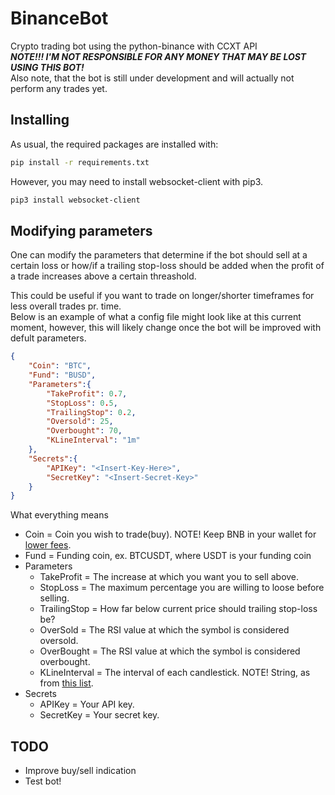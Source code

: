 # BinanceBot
Crypto trading bot using the python-binance with CCXT API <br>
***NOTE!!! I'M NOT RESPONSIBLE FOR ANY MONEY THAT MAY BE LOST USING THIS BOT!*** <br>
Also note, that the bot is still under development and will actually not perform any trades yet.

## Installing
As usual, the required packages are installed with:
~~~bash
pip install -r requirements.txt
~~~
However, you may need to install websocket-client with pip3.
~~~bash
pip3 install websocket-client
~~~

## Modifying parameters
One can modify the parameters that determine if the bot should sell at a certain loss or how/if a trailing stop-loss should be added when the profit of a trade increases above a certain threashold.<br>

This could be useful if you want to trade on longer/shorter timeframes for less overall trades pr. time. <br>
Below is an example of what a config file might look like at this current moment, however, this will likely change once the bot will be improved with defult parameters. <br>
~~~json
{
    "Coin": "BTC",
    "Fund": "BUSD",
    "Parameters":{
        "TakeProfit": 0.7,
        "StopLoss": 0.5,
        "TrailingStop": 0.2,
        "Oversold": 25,
        "Overbought": 70,
        "KLineInterval": "1m"
    },
    "Secrets":{
        "APIKey": "<Insert-Key-Here>",
        "SecretKey": "<Insert-Secret-Key>"
    }
}
~~~
What everything means <br>
* Coin = Coin you wish to trade(buy). NOTE! Keep BNB in your wallet for [lower fees](https://www.binance.us/en/fee/schedule).
* Fund = Funding coin, ex. BTCUSDT, where USDT is your funding coin
* Parameters
    * TakeProfit = The increase at which you want you to sell above.
    * StopLoss = The maximum percentage you are willing to loose before selling.
    * TrailingStop = How far below current price should trailing stop-loss be?
    * OverSold = The RSI value at which the symbol is considered oversold.
    * OverBought = The RSI value at which the symbol is considered overbought.
    * KLineInterval = The interval of each candlestick. NOTE! String, as from [this list](https://github.com/binance/binance-spot-api-docs/blob/master/web-socket-streams.md#klinecandlestick-streams).
* Secrets
    * APIKey = Your API key.
    * SecretKey = Your secret key.

## TODO
* Improve buy/sell indication
* Test bot!
